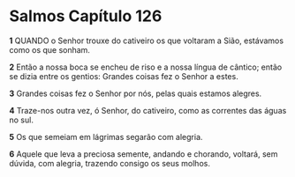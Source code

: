 # Salmos Capítulo 126

**1** 	QUANDO o Senhor trouxe do cativeiro os que voltaram a Sião, estávamos como os que sonham.

**2** 	Então a nossa boca se encheu de riso e a nossa língua de cântico; então se dizia entre os gentios: Grandes coisas fez o Senhor a estes.

**3** 	Grandes coisas fez o Senhor por nós, pelas quais estamos alegres.

**4** 	Traze-nos outra vez, ó Senhor, do cativeiro, como as correntes das águas no sul.

**5** 	Os que semeiam em lágrimas segarão com alegria.

**6** 	Aquele que leva a preciosa semente, andando e chorando, voltará, sem dúvida, com alegria, trazendo consigo os seus molhos.

